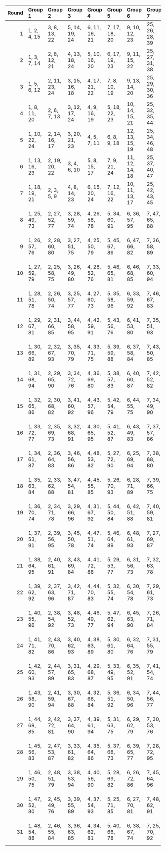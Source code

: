 |   Round | Group 1       | Group 2       | Group 3       | Group 4       | Group 5       | Group 6        | Group 7        | Group 8        | Group 9        | Group 10       | Group 11       | Group 12       | Group 13       | Group 14       | Group 15       | Group 16       | Group 17       | Group 18       | Group 19       | Group 20       | Group 21       | Group 22       | Group 23       | Group 24       |
|--------:|:--------------|:--------------|:--------------|:--------------|:--------------|:---------------|:---------------|:---------------|:---------------|:---------------|:---------------|:---------------|:---------------|:---------------|:---------------|:---------------|:---------------|:---------------|:---------------|:---------------|:---------------|:---------------|:---------------|:---------------|
|       1 | 1, 2, 4, 15   | 3, 8, 13, 22  | 5, 14, 19, 24 | 6, 11, 16, 21 | 7, 17, 18, 20 | 9, 10, 12, 23  | 25, 26, 28, 39 | 27, 32, 37, 46 | 29, 38, 43, 48 | 30, 35, 40, 45 | 31, 41, 42, 44 | 33, 34, 36, 47 | 49, 50, 52, 63 | 51, 56, 61, 70 | 53, 62, 67, 72 | 54, 59, 64, 69 | 55, 65, 66, 68 | 57, 58, 60, 71 | 73, 74, 76, 87 | 75, 80, 85, 94 | 77, 86, 91, 96 | 78, 83, 88, 93 | 79, 89, 90, 92 | 81, 82, 84, 95 |
|       2 | 1, 3, 7, 14   | 2, 8, 12, 21  | 4, 13, 18, 24 | 5, 10, 16, 20 | 6, 17, 19, 23 | 9, 11, 15, 22  | 25, 27, 31, 38 | 26, 32, 36, 45 | 28, 37, 42, 48 | 29, 34, 40, 44 | 30, 41, 43, 47 | 33, 35, 39, 46 | 49, 51, 55, 62 | 50, 56, 60, 69 | 52, 61, 66, 72 | 53, 58, 64, 68 | 54, 65, 67, 71 | 57, 59, 63, 70 | 73, 75, 79, 86 | 74, 80, 84, 93 | 76, 85, 90, 96 | 77, 82, 88, 92 | 78, 89, 91, 95 | 81, 83, 87, 94 |
|       3 | 1, 5, 6, 12   | 2, 11, 23, 24 | 3, 15, 16, 18 | 4, 17, 21, 22 | 7, 8, 10, 19  | 9, 13, 14, 20  | 25, 29, 30, 36 | 26, 35, 47, 48 | 27, 39, 40, 42 | 28, 41, 45, 46 | 31, 32, 34, 43 | 33, 37, 38, 44 | 49, 53, 54, 60 | 50, 59, 71, 72 | 51, 63, 64, 66 | 52, 65, 69, 70 | 55, 56, 58, 67 | 57, 61, 62, 68 | 73, 77, 78, 84 | 74, 83, 95, 96 | 75, 87, 88, 90 | 76, 89, 93, 94 | 79, 80, 82, 91 | 81, 85, 86, 92 |
|       4 | 1, 8, 11, 20  | 2, 6, 7, 13   | 3, 12, 17, 24 | 4, 9, 16, 19  | 5, 18, 22, 23 | 10, 14, 15, 21 | 25, 32, 35, 44 | 26, 30, 31, 37 | 27, 36, 41, 48 | 28, 33, 40, 43 | 29, 42, 46, 47 | 34, 38, 39, 45 | 49, 56, 59, 68 | 50, 54, 55, 61 | 51, 60, 65, 72 | 52, 57, 64, 67 | 53, 66, 70, 71 | 58, 62, 63, 69 | 73, 80, 83, 92 | 74, 78, 79, 85 | 75, 84, 89, 96 | 76, 81, 88, 91 | 77, 90, 94, 95 | 82, 86, 87, 93 |
|       5 | 1, 10, 22, 24 | 2, 14, 16, 17 | 3, 20, 21, 23 | 4, 5, 7, 11   | 6, 8, 9, 18   | 12, 13, 15, 19 | 25, 34, 46, 48 | 26, 38, 40, 41 | 27, 44, 45, 47 | 28, 29, 31, 35 | 30, 32, 33, 42 | 36, 37, 39, 43 | 49, 58, 70, 72 | 50, 62, 64, 65 | 51, 68, 69, 71 | 52, 53, 55, 59 | 54, 56, 57, 66 | 60, 61, 63, 67 | 73, 82, 94, 96 | 74, 86, 88, 89 | 75, 92, 93, 95 | 76, 77, 79, 83 | 78, 80, 81, 90 | 84, 85, 87, 91 |
|       6 | 1, 13, 16, 23 | 2, 19, 20, 22 | 3, 4, 6, 10   | 5, 8, 15, 17  | 7, 9, 21, 24  | 11, 12, 14, 18 | 25, 37, 40, 47 | 26, 43, 44, 46 | 27, 28, 30, 34 | 29, 32, 39, 41 | 31, 33, 45, 48 | 35, 36, 38, 42 | 49, 61, 64, 71 | 50, 67, 68, 70 | 51, 52, 54, 58 | 53, 56, 63, 65 | 55, 57, 69, 72 | 59, 60, 62, 66 | 73, 85, 88, 95 | 74, 91, 92, 94 | 75, 76, 78, 82 | 77, 80, 87, 89 | 79, 81, 93, 96 | 83, 84, 86, 90 |
|       7 | 1, 18, 19, 21 | 2, 3, 5, 9    | 4, 8, 14, 23  | 6, 15, 20, 24 | 7, 12, 16, 22 | 10, 11, 13, 17 | 25, 42, 43, 45 | 26, 27, 29, 33 | 28, 32, 38, 47 | 30, 39, 44, 48 | 31, 36, 40, 46 | 34, 35, 37, 41 | 49, 66, 67, 69 | 50, 51, 53, 57 | 52, 56, 62, 71 | 54, 63, 68, 72 | 55, 60, 64, 70 | 58, 59, 61, 65 | 73, 90, 91, 93 | 74, 75, 77, 81 | 76, 80, 86, 95 | 78, 87, 92, 96 | 79, 84, 88, 94 | 82, 83, 85, 89 |
|       8 | 1, 25, 49, 73 | 2, 27, 52, 77 | 3, 28, 59, 74 | 4, 26, 58, 78 | 5, 34, 60, 91 | 6, 36, 57, 95  | 7, 47, 65, 88  | 8, 45, 68, 84  | 9, 32, 62, 96  | 10, 30, 63, 92 | 11, 44, 71, 93 | 12, 42, 70, 89 | 13, 48, 50, 86 | 14, 46, 51, 82 | 15, 33, 54, 76 | 16, 35, 55, 80 | 17, 29, 69, 83 | 18, 31, 72, 87 | 19, 37, 66, 94 | 20, 39, 67, 90 | 21, 38, 56, 81 | 22, 40, 53, 85 | 23, 43, 61, 79 | 24, 41, 64, 75 |
|       9 | 1, 26, 57, 76 | 2, 28, 60, 80 | 3, 27, 51, 75 | 4, 25, 50, 79 | 5, 45, 67, 86 | 6, 47, 66, 82  | 7, 36, 58, 89  | 8, 34, 59, 93  | 9, 42, 69, 95  | 10, 44, 72, 91 | 11, 30, 64, 94 | 12, 32, 61, 90 | 13, 35, 56, 74 | 14, 33, 53, 78 | 15, 46, 52, 88 | 16, 48, 49, 84 | 17, 39, 68, 96 | 18, 37, 65, 92 | 19, 31, 71, 81 | 20, 29, 70, 85 | 21, 41, 63, 77 | 22, 43, 62, 73 | 23, 40, 54, 83 | 24, 38, 55, 87 |
|      10 | 1, 27, 59, 79 | 2, 25, 58, 75 | 3, 26, 49, 80 | 4, 28, 52, 76 | 5, 48, 65, 81 | 6, 46, 68, 85  | 7, 33, 60, 94  | 8, 35, 57, 90  | 9, 43, 71, 92  | 10, 41, 70, 96 | 11, 31, 62, 89 | 12, 29, 63, 93 | 13, 34, 54, 77 | 14, 36, 55, 73 | 15, 47, 50, 83 | 16, 45, 51, 87 | 17, 38, 66, 91 | 18, 40, 67, 95 | 19, 30, 69, 86 | 20, 32, 72, 82 | 21, 44, 61, 74 | 22, 42, 64, 78 | 23, 37, 56, 88 | 24, 39, 53, 84 |
|      11 | 1, 28, 51, 78 | 2, 26, 50, 74 | 3, 25, 57, 77 | 4, 27, 60, 73 | 5, 35, 58, 96 | 6, 33, 59, 92  | 7, 46, 67, 83  | 8, 48, 66, 87  | 9, 29, 64, 91  | 10, 31, 61, 95 | 11, 41, 69, 90 | 12, 43, 72, 94 | 13, 45, 52, 81 | 14, 47, 49, 85 | 15, 36, 56, 79 | 16, 34, 53, 75 | 17, 32, 71, 88 | 18, 30, 70, 84 | 19, 40, 68, 89 | 20, 38, 65, 93 | 21, 39, 54, 86 | 22, 37, 55, 82 | 23, 42, 63, 76 | 24, 44, 62, 80 |
|      12 | 1, 29, 67, 81 | 2, 31, 66, 85 | 3, 44, 58, 95 | 4, 42, 59, 91 | 5, 43, 56, 76 | 6, 41, 53, 80  | 7, 35, 51, 93  | 8, 33, 50, 89  | 9, 25, 55, 90  | 10, 27, 54, 94 | 11, 48, 70, 77 | 12, 46, 71, 73 | 13, 38, 69, 88 | 14, 40, 72, 84 | 15, 39, 63, 87 | 16, 37, 62, 83 | 17, 47, 60, 86 | 18, 45, 57, 82 | 19, 26, 64, 92 | 20, 28, 61, 96 | 21, 30, 49, 75 | 22, 32, 52, 79 | 23, 34, 68, 74 | 24, 36, 65, 78 |
|      13 | 1, 30, 66, 89 | 2, 32, 67, 93 | 3, 35, 70, 79 | 4, 33, 71, 75 | 5, 39, 59, 88 | 6, 37, 58, 84  | 7, 43, 50, 85  | 8, 41, 51, 81  | 9, 40, 49, 94  | 10, 38, 52, 90 | 11, 25, 68, 76 | 12, 27, 65, 80 | 13, 26, 62, 87 | 14, 28, 63, 83 | 15, 42, 57, 74 | 16, 44, 60, 78 | 17, 36, 61, 77 | 18, 34, 64, 73 | 19, 29, 56, 82 | 20, 31, 53, 86 | 21, 47, 55, 91 | 22, 45, 54, 95 | 23, 46, 69, 92 | 24, 48, 72, 96 |
|      14 | 1, 31, 68, 94 | 2, 29, 65, 90 | 3, 34, 72, 76 | 4, 36, 69, 80 | 5, 38, 57, 83 | 6, 40, 60, 87  | 7, 42, 52, 82  | 8, 44, 49, 86  | 9, 37, 51, 89  | 10, 39, 50, 93 | 11, 28, 66, 79 | 12, 26, 67, 75 | 13, 27, 64, 84 | 14, 25, 61, 88 | 15, 43, 59, 77 | 16, 41, 58, 73 | 17, 33, 63, 74 | 18, 35, 62, 78 | 19, 32, 54, 85 | 20, 30, 55, 81 | 21, 46, 53, 96 | 22, 48, 56, 92 | 23, 47, 71, 95 | 24, 45, 70, 91 |
|      15 | 1, 32, 65, 86 | 2, 30, 68, 82 | 3, 41, 60, 92 | 4, 43, 57, 96 | 5, 42, 54, 79 | 6, 44, 55, 75  | 7, 34, 49, 90  | 8, 36, 52, 94  | 9, 28, 53, 93  | 10, 26, 56, 89 | 11, 45, 72, 74 | 12, 47, 69, 78 | 13, 39, 71, 83 | 14, 37, 70, 87 | 15, 38, 61, 84 | 16, 40, 64, 88 | 17, 46, 58, 81 | 18, 48, 59, 85 | 19, 27, 62, 95 | 20, 25, 63, 91 | 21, 31, 51, 80 | 22, 29, 50, 76 | 23, 35, 66, 77 | 24, 33, 67, 73 |
|      16 | 1, 33, 72, 77 | 2, 35, 69, 73 | 3, 32, 68, 91 | 4, 30, 65, 95 | 5, 41, 52, 87 | 6, 43, 49, 83  | 7, 37, 57, 86  | 8, 39, 60, 82  | 9, 27, 66, 74  | 10, 25, 67, 78 | 11, 38, 51, 96 | 12, 40, 50, 92 | 13, 44, 59, 76 | 14, 42, 58, 80 | 15, 28, 64, 85 | 16, 26, 61, 81 | 17, 31, 54, 84 | 18, 29, 55, 88 | 19, 34, 63, 79 | 20, 36, 62, 75 | 21, 48, 71, 90 | 22, 46, 70, 94 | 23, 45, 53, 89 | 24, 47, 56, 93 |
|      17 | 1, 34, 61, 87 | 2, 36, 64, 83 | 3, 46, 56, 86 | 4, 48, 53, 82 | 5, 27, 72, 90 | 6, 25, 69, 94  | 7, 38, 68, 80  | 8, 40, 65, 76  | 9, 31, 60, 88  | 10, 29, 57, 84 | 11, 47, 63, 73 | 12, 45, 62, 77 | 13, 33, 55, 93 | 14, 35, 54, 89 | 15, 32, 70, 75 | 16, 30, 71, 79 | 17, 42, 49, 92 | 18, 44, 52, 96 | 19, 43, 67, 91 | 20, 41, 66, 95 | 21, 37, 59, 78 | 22, 39, 58, 74 | 23, 28, 50, 81 | 24, 26, 51, 85 |
|      18 | 1, 35, 63, 84 | 2, 33, 62, 88 | 3, 47, 54, 81 | 4, 45, 55, 85 | 5, 26, 70, 93 | 6, 28, 71, 89  | 7, 39, 66, 75  | 8, 37, 67, 79  | 9, 30, 58, 83  | 10, 32, 59, 87 | 11, 46, 61, 78 | 12, 48, 64, 74 | 13, 36, 53, 90 | 14, 34, 56, 94 | 15, 29, 72, 80 | 16, 31, 69, 76 | 17, 43, 51, 95 | 18, 41, 50, 91 | 19, 42, 65, 96 | 20, 44, 68, 92 | 21, 40, 57, 73 | 22, 38, 60, 77 | 23, 25, 52, 86 | 24, 27, 49, 82 |
|      19 | 1, 36, 70, 74 | 2, 34, 71, 78 | 3, 29, 66, 96 | 4, 31, 67, 92 | 5, 44, 50, 84 | 6, 42, 51, 88  | 7, 40, 59, 81  | 8, 38, 58, 85  | 9, 26, 68, 77  | 10, 28, 65, 73 | 11, 39, 49, 91 | 12, 37, 52, 95 | 13, 41, 57, 79 | 14, 43, 60, 75 | 15, 25, 62, 82 | 16, 27, 63, 86 | 17, 30, 56, 87 | 18, 32, 53, 83 | 19, 35, 61, 76 | 20, 33, 64, 80 | 21, 45, 69, 93 | 22, 47, 72, 89 | 23, 48, 55, 94 | 24, 46, 54, 90 |
|      20 | 1, 37, 53, 91 | 2, 39, 56, 95 | 3, 45, 50, 78 | 4, 47, 51, 74 | 5, 46, 64, 89 | 6, 48, 61, 93  | 7, 27, 69, 87  | 8, 25, 72, 83  | 9, 33, 57, 81  | 10, 35, 60, 85 | 11, 36, 67, 82 | 12, 34, 66, 86 | 13, 42, 68, 75 | 14, 44, 65, 79 | 15, 31, 49, 96 | 16, 29, 52, 92 | 17, 40, 70, 80 | 18, 38, 71, 76 | 19, 28, 55, 77 | 20, 26, 54, 73 | 21, 32, 58, 94 | 22, 30, 59, 90 | 23, 41, 62, 84 | 24, 43, 63, 88 |
|      21 | 1, 38, 64, 95 | 2, 40, 61, 91 | 3, 43, 69, 84 | 4, 41, 72, 88 | 5, 29, 53, 77 | 6, 31, 56, 73  | 7, 32, 63, 78  | 8, 30, 62, 74  | 9, 44, 54, 82  | 10, 42, 55, 86 | 11, 37, 50, 80 | 12, 39, 51, 76 | 13, 28, 58, 92 | 14, 26, 59, 96 | 15, 48, 67, 89 | 16, 46, 66, 93 | 17, 34, 52, 85 | 18, 36, 49, 81 | 19, 47, 57, 75 | 20, 45, 60, 79 | 21, 25, 65, 87 | 22, 27, 68, 83 | 23, 33, 70, 90 | 24, 35, 71, 94 |
|      22 | 1, 39, 62, 92 | 2, 37, 63, 96 | 3, 42, 71, 87 | 4, 44, 70, 83 | 5, 32, 55, 74 | 6, 30, 54, 78  | 7, 29, 61, 73  | 8, 31, 64, 77  | 9, 41, 56, 85  | 10, 43, 53, 81 | 11, 40, 52, 75 | 12, 38, 49, 79 | 13, 25, 60, 95 | 14, 27, 57, 91 | 15, 45, 65, 94 | 16, 47, 68, 90 | 17, 35, 50, 82 | 18, 33, 51, 86 | 19, 46, 59, 80 | 20, 48, 58, 76 | 21, 28, 67, 84 | 22, 26, 66, 88 | 23, 36, 72, 93 | 24, 34, 69, 89 |
|      23 | 1, 40, 55, 96 | 2, 38, 54, 92 | 3, 48, 52, 73 | 4, 46, 49, 77 | 5, 47, 62, 94 | 6, 45, 63, 90  | 7, 26, 71, 84  | 8, 28, 70, 88  | 9, 36, 59, 86  | 10, 34, 58, 82 | 11, 33, 65, 85 | 12, 35, 68, 81 | 13, 43, 66, 80 | 14, 41, 67, 76 | 15, 30, 51, 91 | 16, 32, 50, 95 | 17, 37, 72, 75 | 18, 39, 69, 79 | 19, 25, 53, 74 | 20, 27, 56, 78 | 21, 29, 60, 89 | 22, 31, 57, 93 | 23, 44, 64, 87 | 24, 42, 61, 83 |
|      24 | 1, 41, 71, 82 | 2, 43, 70, 86 | 3, 40, 62, 93 | 4, 38, 63, 89 | 5, 30, 61, 80 | 6, 32, 64, 76  | 7, 31, 55, 79  | 8, 29, 54, 75  | 9, 39, 52, 78  | 10, 37, 49, 74 | 11, 42, 56, 84 | 12, 44, 53, 88 | 13, 46, 65, 91 | 14, 48, 68, 95 | 15, 26, 60, 90 | 16, 28, 57, 94 | 17, 45, 59, 73 | 18, 47, 58, 77 | 19, 36, 50, 87 | 20, 34, 51, 83 | 21, 35, 72, 92 | 22, 33, 69, 96 | 23, 27, 67, 85 | 24, 25, 66, 81 |
|      25 | 1, 42, 60, 93 | 2, 44, 57, 89 | 3, 31, 65, 83 | 4, 29, 68, 87 | 5, 33, 49, 95 | 6, 35, 52, 91  | 7, 41, 54, 74  | 8, 43, 55, 78  | 9, 46, 72, 79  | 10, 48, 69, 75 | 11, 27, 53, 92 | 12, 25, 56, 96 | 13, 37, 61, 85 | 14, 39, 64, 81 | 15, 40, 71, 86 | 16, 38, 70, 82 | 17, 28, 62, 90 | 18, 26, 63, 94 | 19, 45, 58, 88 | 20, 47, 59, 84 | 21, 36, 66, 76 | 22, 34, 67, 80 | 23, 32, 51, 73 | 24, 30, 50, 77 |
|      26 | 1, 43, 58, 90 | 2, 41, 59, 94 | 3, 30, 67, 88 | 4, 32, 66, 84 | 5, 36, 51, 92 | 6, 34, 50, 96  | 7, 44, 56, 77  | 8, 42, 53, 73  | 9, 47, 70, 76  | 10, 45, 71, 80 | 11, 26, 55, 95 | 12, 28, 54, 91 | 13, 40, 63, 82 | 14, 38, 62, 86 | 15, 37, 69, 81 | 16, 39, 72, 85 | 17, 25, 64, 93 | 18, 27, 61, 89 | 19, 48, 60, 83 | 20, 46, 57, 87 | 21, 33, 68, 79 | 22, 35, 65, 75 | 23, 29, 49, 78 | 24, 31, 52, 74 |
|      27 | 1, 44, 69, 85 | 2, 42, 72, 81 | 3, 37, 64, 90 | 4, 39, 61, 94 | 5, 31, 63, 75 | 6, 29, 62, 79  | 7, 30, 53, 76  | 8, 32, 56, 80  | 9, 38, 50, 73  | 10, 40, 51, 77 | 11, 43, 54, 87 | 12, 41, 55, 83 | 13, 47, 67, 96 | 14, 45, 66, 92 | 15, 27, 58, 93 | 16, 25, 59, 89 | 17, 48, 57, 78 | 18, 46, 60, 74 | 19, 33, 52, 84 | 20, 35, 49, 88 | 21, 34, 70, 95 | 22, 36, 71, 91 | 23, 26, 65, 82 | 24, 28, 68, 86 |
|      28 | 1, 45, 56, 83 | 2, 47, 53, 87 | 3, 33, 61, 82 | 4, 35, 64, 86 | 5, 37, 68, 73 | 6, 39, 65, 77  | 7, 28, 72, 95  | 8, 26, 69, 91  | 9, 48, 63, 80  | 10, 46, 62, 76 | 11, 32, 60, 81 | 12, 30, 57, 85 | 13, 31, 70, 78 | 14, 29, 71, 74 | 15, 34, 55, 92 | 16, 36, 54, 96 | 17, 44, 67, 94 | 18, 42, 66, 90 | 19, 41, 49, 93 | 20, 43, 52, 89 | 21, 27, 50, 88 | 22, 25, 51, 84 | 23, 38, 59, 75 | 24, 40, 58, 79 |
|      29 | 1, 46, 50, 75 | 2, 48, 51, 79 | 3, 38, 53, 94 | 4, 40, 56, 90 | 5, 28, 69, 82 | 6, 26, 72, 86  | 7, 45, 64, 96  | 8, 47, 61, 92  | 9, 35, 67, 87  | 10, 33, 66, 83 | 11, 34, 57, 88 | 12, 36, 60, 84 | 13, 32, 49, 89 | 14, 30, 52, 93 | 15, 41, 68, 78 | 16, 43, 65, 74 | 17, 27, 55, 76 | 18, 25, 54, 80 | 19, 39, 70, 73 | 20, 37, 71, 77 | 21, 42, 62, 85 | 22, 44, 63, 81 | 23, 31, 58, 91 | 24, 29, 59, 95 |
|      30 | 1, 47, 52, 80 | 2, 45, 49, 76 | 3, 39, 55, 89 | 4, 37, 54, 93 | 5, 25, 71, 85 | 6, 27, 70, 81  | 7, 48, 62, 91  | 8, 46, 63, 95  | 9, 34, 65, 84  | 10, 36, 68, 88 | 11, 35, 59, 83 | 12, 33, 58, 87 | 13, 29, 51, 94 | 14, 31, 50, 90 | 15, 44, 66, 73 | 16, 42, 67, 77 | 17, 26, 53, 79 | 18, 28, 56, 75 | 19, 38, 72, 78 | 20, 40, 69, 74 | 21, 43, 64, 82 | 22, 41, 61, 86 | 23, 30, 60, 96 | 24, 32, 57, 92 |
|      31 | 1, 48, 54, 88 | 2, 46, 55, 84 | 3, 36, 63, 85 | 4, 34, 62, 81 | 5, 40, 66, 78 | 6, 38, 67, 74  | 7, 25, 70, 92  | 8, 27, 71, 96  | 9, 45, 61, 75  | 10, 47, 64, 79 | 11, 29, 58, 86 | 12, 31, 59, 82 | 13, 30, 72, 73 | 14, 32, 69, 77 | 15, 35, 53, 95 | 16, 33, 56, 91 | 17, 41, 65, 89 | 18, 43, 68, 93 | 19, 44, 51, 90 | 20, 42, 50, 94 | 21, 26, 52, 83 | 22, 28, 49, 87 | 23, 39, 57, 80 | 24, 37, 60, 76 |